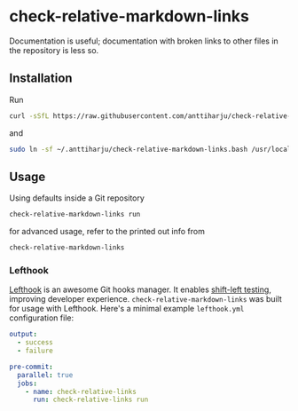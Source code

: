 # check-relative-markdown-links

Documentation is useful; documentation with broken links to other files in the repository is less so.

## Installation

Run

```sh
curl -sSfL https://raw.githubusercontent.com/anttiharju/check-relative-markdown-links/HEAD/install.sh | sh
```

and

```sh
sudo ln -sf ~/.anttiharju/check-relative-markdown-links.bash /usr/local/bin/check-relative-markdown-links
```

## Usage

Using defaults inside a Git repository

```sh
check-relative-markdown-links run
```

for advanced usage, refer to the printed out info from

```sh
check-relative-markdown-links
```

### Lefthook

[Lefthook](https://github.com/evilmartians/lefthook) is an awesome Git hooks manager. It enables [shift-left testing](https://en.wikipedia.org/wiki/Shift-left_testing), improving developer experience. `check-relative-markdown-links` was built for usage with Lefthook. Here's a minimal example `lefthook.yml` configuration file:

```yml
output:
  - success
  - failure

pre-commit:
  parallel: true
  jobs:
    - name: check-relative-links
      run: check-relative-links run
```

